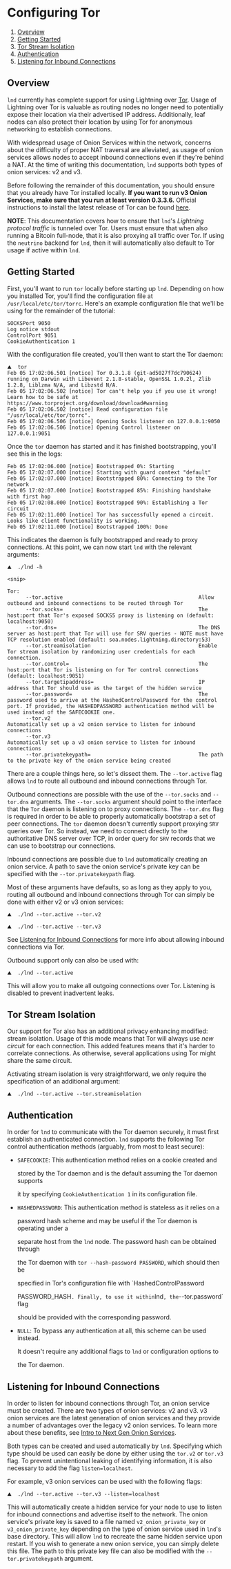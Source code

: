 # Configuring Tor

1. [Overview](configuring-tor.md#overview)
2. [Getting Started](configuring-tor.md#getting-started)
3. [Tor Stream Isolation](configuring-tor.md#tor-stream-isolation)
4. [Authentication](configuring-tor.md#authentication)
5. [Listening for Inbound Connections](configuring-tor.md#listening-for-inbound-connections)

## Overview

`lnd` currently has complete support for using Lightning over [Tor](https://www.torproject.org/). Usage of Lightning over Tor is valuable as routing nodes no longer need to potentially expose their location via their advertised IP address. Additionally, leaf nodes can also protect their location by using Tor for anonymous networking to establish connections.

With widespread usage of Onion Services within the network, concerns about the difficulty of proper NAT traversal are alleviated, as usage of onion services allows nodes to accept inbound connections even if they're behind a NAT. At the time of writing this documentation, `lnd` supports both types of onion services: v2 and v3.

Before following the remainder of this documentation, you should ensure that you already have Tor installed locally. **If you want to run v3 Onion Services, make sure that you run at least version 0.3.3.6.** Official instructions to install the latest release of Tor can be found [here](https://www.torproject.org/docs/tor-doc-unix.html.en).

**NOTE**: This documentation covers how to ensure that `lnd`'s _Lightning protocol traffic_ is tunneled over Tor. Users must ensure that when also running a Bitcoin full-node, that it is also proxying all traffic over Tor. If using the `neutrino` backend for `lnd`, then it will automatically also default to Tor usage if active within `lnd`.

## Getting Started

First, you'll want to run `tor` locally before starting up `lnd`. Depending on how you installed Tor, you'll find the configuration file at `/usr/local/etc/tor/torrc`. Here's an example configuration file that we'll be using for the remainder of the tutorial:

```text
SOCKSPort 9050
Log notice stdout
ControlPort 9051
CookieAuthentication 1
```

With the configuration file created, you'll then want to start the Tor daemon:

```text
⛰  tor
Feb 05 17:02:06.501 [notice] Tor 0.3.1.8 (git-ad5027f7dc790624) running on Darwin with Libevent 2.1.8-stable, OpenSSL 1.0.2l, Zlib 1.2.8, Liblzma N/A, and Libzstd N/A.
Feb 05 17:02:06.502 [notice] Tor can't help you if you use it wrong! Learn how to be safe at https://www.torproject.org/download/download#warning
Feb 05 17:02:06.502 [notice] Read configuration file "/usr/local/etc/tor/torrc".
Feb 05 17:02:06.506 [notice] Opening Socks listener on 127.0.0.1:9050
Feb 05 17:02:06.506 [notice] Opening Control listener on 127.0.0.1:9051
```

Once the `tor` daemon has started and it has finished bootstrapping, you'll see this in the logs:

```text
Feb 05 17:02:06.000 [notice] Bootstrapped 0%: Starting
Feb 05 17:02:07.000 [notice] Starting with guard context "default"
Feb 05 17:02:07.000 [notice] Bootstrapped 80%: Connecting to the Tor network
Feb 05 17:02:07.000 [notice] Bootstrapped 85%: Finishing handshake with first hop
Feb 05 17:02:08.000 [notice] Bootstrapped 90%: Establishing a Tor circuit
Feb 05 17:02:11.000 [notice] Tor has successfully opened a circuit. Looks like client functionality is working.
Feb 05 17:02:11.000 [notice] Bootstrapped 100%: Done
```

This indicates the daemon is fully bootstrapped and ready to proxy connections. At this point, we can now start `lnd` with the relevant arguments:

```text
⛰  ./lnd -h

<snip>

Tor:
      --tor.active                                            Allow outbound and inbound connections to be routed through Tor
      --tor.socks=                                            The host:port that Tor's exposed SOCKS5 proxy is listening on (default: localhost:9050)
      --tor.dns=                                              The DNS server as host:port that Tor will use for SRV queries - NOTE must have TCP resolution enabled (default: soa.nodes.lightning.directory:53)
      --tor.streamisolation                                   Enable Tor stream isolation by randomizing user credentials for each connection.
      --tor.control=                                          The host:port that Tor is listening on for Tor control connections (default: localhost:9051)
      --tor.targetipaddress=                                  IP address that Tor should use as the target of the hidden service
      --tor.password=                                         The password used to arrive at the HashedControlPassword for the control port. If provided, the HASHEDPASSWORD authentication method will be used instead of the SAFECOOKIE one.
      --tor.v2                                                Automatically set up a v2 onion service to listen for inbound connections
      --tor.v3                                                Automatically set up a v3 onion service to listen for inbound connections
      --tor.privatekeypath=                                   The path to the private key of the onion service being created
```

There are a couple things here, so let's dissect them. The `--tor.active` flag allows `lnd` to route all outbound and inbound connections through Tor.

Outbound connections are possible with the use of the `--tor.socks` and `--tor.dns` arguments. The `--tor.socks` argument should point to the interface that the `Tor` daemon is listening on to proxy connections. The `--tor.dns` flag is required in order to be able to properly automatically bootstrap a set of peer connections. The `tor` daemon doesn't currently support proxying `SRV` queries over Tor. So instead, we need to connect directly to the authoritative DNS server over TCP, in order query for `SRV` records that we can use to bootstrap our connections.

Inbound connections are possible due to `lnd` automatically creating an onion service. A path to save the onion service's private key can be specified with the `--tor.privatekeypath` flag.

Most of these arguments have defaults, so as long as they apply to you, routing all outbound and inbound connections through Tor can simply be done with either v2 or v3 onion services:

```text
⛰  ./lnd --tor.active --tor.v2
```

```text
⛰  ./lnd --tor.active --tor.v3
```

See [Listening for Inbound Connections](configuring-tor.md#listening-for-inbound-connections) for more info about allowing inbound connections via Tor.

Outbound support only can also be used with:

```text
⛰  ./lnd --tor.active
```

This will allow you to make all outgoing connections over Tor. Listening is disabled to prevent inadvertent leaks.

## Tor Stream Isolation

Our support for Tor also has an additional privacy enhancing modified: stream isolation. Usage of this mode means that Tor will always use _new circuit_ for each connection. This added features means that it's harder to correlate connections. As otherwise, several applications using Tor might share the same circuit.

Activating stream isolation is very straightforward, we only require the specification of an additional argument:

```text
⛰  ./lnd --tor.active --tor.streamisolation
```

## Authentication

In order for `lnd` to communicate with the Tor daemon securely, it must first establish an authenticated connection. `lnd` supports the following Tor control authentication methods \(arguably, from most to least secure\):

* `SAFECOOKIE`: This authentication method relies on a cookie created and

  stored by the Tor daemon and is the default assuming the Tor daemon supports

  it by specifying `CookieAuthentication 1` in its configuration file.

* `HASHEDPASSWORD`: This authentication method is stateless as it relies on a

  password hash scheme and may be useful if the Tor daemon is operating under a

  separate host from the `lnd` node. The password hash can be obtained through

  the Tor daemon with `tor --hash-password PASSWORD`, which should then be

  specified in Tor's configuration file with \`HashedControlPassword

  PASSWORD\_HASH`. Finally, to use it within`lnd`, the`--tor.password\` flag

  should be provided with the corresponding password.

* `NULL`: To bypass any authentication at all, this scheme can be used instead.

  It doesn't require any additional flags to `lnd` or configuration options to

  the Tor daemon.

## Listening for Inbound Connections

In order to listen for inbound connections through Tor, an onion service must be created. There are two types of onion services: v2 and v3. v3 onion services are the latest generation of onion services and they provide a number of advantages over the legacy v2 onion services. To learn more about these benefits, see [Intro to Next Gen Onion Services](https://trac.torproject.org/projects/tor/wiki/doc/NextGenOnions).

Both types can be created and used automatically by `lnd`. Specifying which type should be used can easily be done by either using the `tor.v2` or `tor.v3` flag. To prevent unintentional leaking of identifying information, it is also necessary to add the flag `listen=localhost`.

For example, v3 onion services can be used with the following flags:

```text
⛰  ./lnd --tor.active --tor.v3 --listen=localhost
```

This will automatically create a hidden service for your node to use to listen for inbound connections and advertise itself to the network. The onion service's private key is saved to a file named `v2_onion_private_key` or `v3_onion_private_key` depending on the type of onion service used in `lnd`'s base directory. This will allow `lnd` to recreate the same hidden service upon restart. If you wish to generate a new onion service, you can simply delete this file. The path to this private key file can also be modified with the `--tor.privatekeypath` argument.

